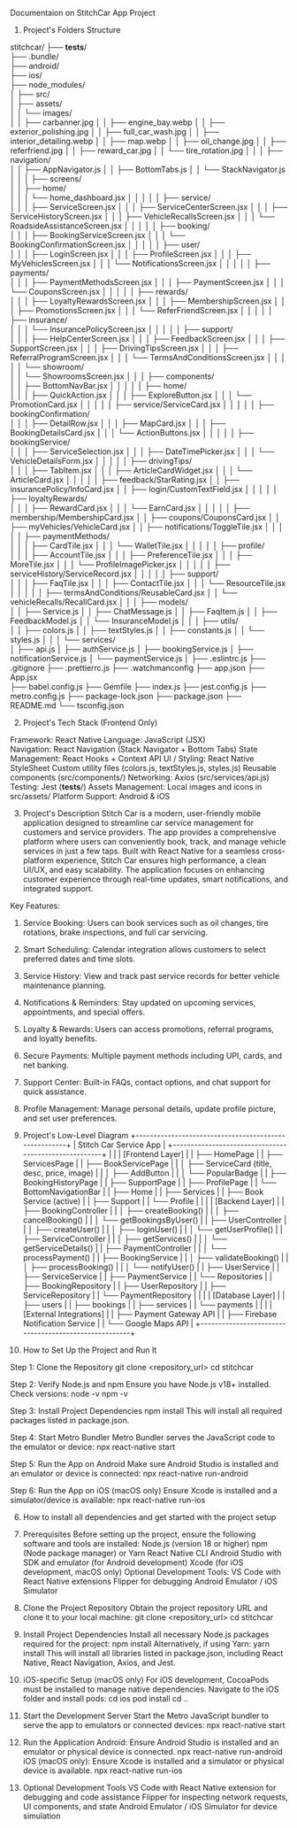 Documentaion on StitchCar App Project

1. Project's Folders Structure

stitchcar/
├── __tests__/                     
├── .bundle/                       
├── android/                       
├── ios/                           
├── node_modules/                  
│
├── src/                           
│   ├── assets/                    
│   │   └── images/                
│   │       ├── carbanner.jpg
│   │       ├── engine_bay.webp
│   │       ├── exterior_polishing.jpg
│   │       ├── full_car_wash.jpg
│   │       ├── interior_detailing.webp
│   │       ├── map.webp
│   │       ├── oil_change.jpg
│   │       ├── referfriend.jpg
│   │       ├── reward_car.jpg
│   │       └── tire_rotation.jpg
│   │
│   ├── navigation/                
│   │   ├── AppNavigator.js
│   │   ├── BottomTabs.js
│   │   └── StackNavigator.js
│   │
│   ├── screens/                   
│   │   ├── home/                  
│   │   │   └── home_dashboard.jsx
│   │   │
│   │   ├── service/               
│   │   │   ├── ServiceScreen.jsx
│   │   │   ├── ServiceCenterScreen.jsx
│   │   │   ├── ServiceHistoryScreen.jsx
│   │   │   ├── VehicleRecallsScreen.jsx
│   │   │   └── RoadsideAssistanceScreen.jsx
│   │   │
│   │   ├── booking/               
│   │   │   ├── BookingServiceScreen.jsx
│   │   │   └── BookingConfirmationScreen.jsx
│   │   │
│   │   ├── user/                  
│   │   │   ├── LoginScreen.jsx
│   │   │   ├── ProfileScreen.jsx
│   │   │   ├── MyVehiclesScreen.jsx
│   │   │   └── NotificationsScreen.jsx
│   │   │
│   │   ├── payments/              
│   │   │   ├── PaymentMethodsScreen.jsx
│   │   │   ├── PaymentScreen.jsx
│   │   │   └── CouponsScreen.jsx
│   │   │
│   │   ├── rewards/               
│   │   │   ├── LoyaltyRewardsScreen.jsx
│   │   │   ├── MembershipScreen.jsx
│   │   │   ├── PromotionsScreen.jsx
│   │   │   └── ReferFriendScreen.jsx
│   │   │
│   │   ├── insurance/             
│   │   │   └── InsurancePolicyScreen.jsx
│   │   │
│   │   ├── support/               
│   │   │   ├── HelpCenterScreen.jsx
│   │   │   ├── FeedbackScreen.jsx
│   │   │   ├── SupportScreen.jsx
│   │   │   ├── DrivingTipsScreen.jsx
│   │   │   ├── ReferralProgramScreen.jsx
│   │   │   └── TermsAndConditionsScreen.jsx
│   │   │
│   │   └── showroom/              
│   │       └── ShowroomsScreen.jsx
│   │
│   ├── components/                
│   │   ├── BottomNavBar.jsx
│   │   │
│   │   ├── home/                  
│   │   │   ├── QuickAction.jsx
│   │   │   ├── ExploreButton.jsx
│   │   │   └── PromotionCard.jsx
│   │   │
│   │   ├── service/ServiceCard.jsx
│   │   │
│   │   ├── bookingConfirmation/   
│   │   │   ├── DetailRow.jsx
│   │   │   ├── MapCard.jsx
│   │   │   ├── BookingDetailsCard.jsx
│   │   │   └── ActionButtons.jsx
│   │   │
│   │   ├── bookingService/        
│   │   │   ├── ServiceSelection.jsx
│   │   │   ├── DateTimePicker.jsx
│   │   │   └── VehicleDetailsForm.jsx
│   │   │
│   │   ├── drivingTips/           
│   │   │   ├── TabItem.jsx
│   │   │   ├── ArticleCardWidget.jsx
│   │   │   └── ArticleCard.jsx
│   │   │
│   │   ├── feedback/StarRating.jsx
│   │   ├── insurancePolicy/InfoCard.jsx
│   │   ├── login/CustomTextField.jsx
│   │   │
│   │   ├── loyaltyRewards/        
│   │   │   ├── RewardCard.jsx
│   │   │   └── EarnCard.jsx
│   │   │
│   │   ├── membership/MembershipCard.jsx
│   │   ├── coupons/CouponsCard.jsx
│   │   ├── myVehicles/VehicleCard.jsx
│   │   ├── notifications/ToggleTile.jsx
│   │   │
│   │   ├── paymentMethods/        
│   │   │   ├── CardTile.jsx
│   │   │   └── WalletTile.jsx
│   │   │
│   │   ├── profile/               
│   │   │   ├── AccountTile.jsx
│   │   │   ├── PreferenceTile.jsx
│   │   │   ├── MoreTile.jsx
│   │   │   └── ProfileImagePicker.jsx
│   │   │
│   │   ├── serviceHistory/ServiceRecord.jsx
│   │   │
│   │   ├── support/               
│   │   │   ├── FaqTile.jsx
│   │   │   ├── ContactTile.jsx
│   │   │   └── ResourceTile.jsx
│   │   │
│   │   ├── termsAndConditions/ReusableCard.jsx
│   │   └── vehicleRecalls/RecallCard.jsx
│   │
│   ├── models/                    
│   │   ├── Service.js
│   │   ├── ChatMessage.js
│   │   ├── FaqItem.js
│   │   ├── FeedbackModel.js
│   │   └── InsuranceModel.js
│   │
│   ├── utils/                     
│   │   ├── colors.js
│   │   ├── textStyles.js
│   │   ├── constants.js
│   │   └── styles.js
│   │
│   └── services/                  
│       ├── api.js
│       ├── authService.js
│       ├── bookingService.js
│       ├── notificationService.js
│       └── paymentService.js
│
├── .eslintrc.js
├── .gitignore
├── .prettierrc.js
├── .watchmanconfig
├── app.json
├── App.jsx  
├── babel.config.js
├── Gemfile
├── index.js 
├── jest.config.js
├── metro.config.js
├── package-lock.json
├── package.json
├── README.md
└── tsconfig.json

2. Project's Tech Stack (Frontend Only)

Framework: React Native
Language: JavaScript (JSX)          
Navigation: React Navigation (Stack Navigator + Bottom Tabs)
State Management: React Hooks + Context API
UI / Styling: React Native StyleSheet
Custom utility files (colors.js, textStyles.js, styles.js)
Reusable components (src/components/)
Networking: Axios (src/services/api.js)
Testing: Jest (__tests__/)
Assets Management: Local images and icons in src/assets/
Platform Support: Android & iOS

3. Project's Description
Stitch Car is a modern, user-friendly mobile application designed to streamline car service management for customers and service providers. The app provides a comprehensive platform where users can conveniently book, track, and manage vehicle services in just a few taps.
Built with React Native for a seamless cross-platform experience, Stitch Car ensures high performance, a clean UI/UX, and easy scalability. The application focuses on enhancing customer experience through real-time updates, smart notifications, and integrated support.

Key Features:
1. Service Booking: Users can book services such as oil changes, tire rotations, brake       inspections, and full car servicing.
2. Smart Scheduling: Calendar integration allows customers to select preferred dates and time slots.
3. Service History: View and track past service records for better vehicle maintenance planning.
4. Notifications & Reminders: Stay updated on upcoming services, appointments, and special offers.
5. Loyalty & Rewards: Users can access promotions, referral programs, and loyalty benefits.
6. Secure Payments: Multiple payment methods including UPI, cards, and net banking.
7. Support Center: Built-in FAQs, contact options, and chat support for quick assistance.
8. Profile Management: Manage personal details, update profile picture, and set user preferences.

4. Project's Low-Level Diagram
+------------------------------------------------------+
|                  Stitch Car Service App              |
+------------------------------------------------------+
|                                                      |
|  [Frontend Layer]                                   |
|  ├── HomePage                                        |
|  ├── ServicesPage                                    |
|  ├── BookServicePage                                 |
|  │     ├── ServiceCard (title, desc, price, image) |
|  │     ├── AddButton                                |
|  │     └── PopularBadge                              |
|  ├── BookingHistoryPage                              |
|  ├── SupportPage                                     |
|  ├── ProfilePage                                     |
|  └── BottomNavigationBar                             |
|         ├── Home                                     |
|         ├── Services                                 |
|         ├── Book Service (active)                    |
|         ├── Support                                  |
|         └── Profile                                  |
|                                                      |
|  [Backend Layer]                                     |
|  ├── BookingController                               |
|  │     ├── createBooking()                           |
|  │     ├── cancelBooking()                           |
|  │     └── getBookingsByUser()                       |
|  ├── UserController                                  |
|  │     ├── createUser()                              |
|  │     ├── loginUser()                               |
|  │     └── getUserProfile()                          |
|  ├── ServiceController                               |
|  │     ├── getServices()                             |
|  │     └── getServiceDetails()                       |
|  ├── PaymentController                               |
|  │     └── processPayment()                          |
|  ├── BookingService                                   |
|  │     ├── validateBooking()                         |
|  │     ├── processBooking()                          |
|  │     └── notifyUser()                              |
|  ├── UserService                                      |
|  ├── ServiceService                                   |
|  ├── PaymentService                                   |
|  └── Repositories                                     |
|         ├── BookingRepository                        |
|         ├── UserRepository                           |
|         ├── ServiceRepository                        |
|         └── PaymentRepository                        |
|                                                      |
|  [Database Layer]                                    |
|  ├── users                                            |
|  ├── bookings                                         |
|  ├── services                                         |
|  └── payments                                         |
|                                                      |
|  [External Integrations]                             |
|  ├── Payment Gateway API                             |
|  ├── Firebase Notification Service                    |
|  └── Google Maps API                                 |
+------------------------------------------------------+

5. How to Set Up the Project and Run It

Step 1: Clone the Repository
git clone <repository_url>
cd stitchcar

Step 2: Verify Node.js and npm
Ensure you have Node.js v18+ installed. Check versions:
node -v
npm -v

Step 3: Install Project Dependencies
npm install
This will install all required packages listed in package.json.

Step 4: Start Metro Bundler
Metro Bundler serves the JavaScript code to the emulator or device:
npx react-native start

Step 5: Run the App on Android
Make sure Android Studio is installed and an emulator or device is connected:
npx react-native run-android

Step 6: Run the App on iOS (macOS only)
Ensure Xcode is installed and a simulator/device is available:
npx react-native run-ios

6. How to install all dependencies and get started with the project setup 
1. Prerequisites
Before setting up the project, ensure the following software and tools are installed: 
Node.js (version 18 or higher)
npm (Node package manager) or Yarn
React Native CLI
Android Studio with SDK and emulator (for Android development)
Xcode (for iOS development, macOS only)
Optional Development Tools:
VS Code with React Native extensions
Flipper for debugging
Android Emulator / iOS Simulator

2. Clone the Project Repository
Obtain the project repository URL and clone it to your local machine:
git clone <repository_url>
cd stitchcar

3. Install Project Dependencies
Install all necessary Node.js packages required for the project:
npm install
Alternatively, if using Yarn:
yarn install
This will install all libraries listed in package.json, including React Native, React Navigation, Axios, and Jest.

4. iOS-specific Setup (macOS only)
For iOS development, CocoaPods must be installed to manage native dependencies. Navigate to the iOS folder and install pods:
cd ios
pod install
cd ..

5. Start the Development Server
Start the Metro JavaScript bundler to serve the app to emulators or connected devices:
npx react-native start

6. Run the Application
Android:
Ensure Android Studio is installed and an emulator or physical device is connected.
npx react-native run-android
iOS (macOS only):
Ensure Xcode is installed and a simulator or physical device is available.
npx react-native run-ios

7. Optional Development Tools
VS Code with React Native extension for debugging and code assistance
Flipper for inspecting network requests, UI components, and state
Android Emulator / iOS Simulator for device simulation